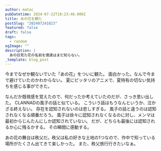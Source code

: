 ```yaml
---
author: matac
pubDatetime: 2024-07-22T18:23:46.000Z
title: あの花を観た
postSlug: "202407241823"
featured: false
draft: false
tags:
  - random
ogImage: ""
description: |
  あの日見た花の名前を僕達はまだ知らない。
_template: blog_post
---
```


今までなぜか観ないでいた「あの花」をついに観た。
面白かった。なんで今まで避けていたのかわからない。
夏にピッタリのアニメで、夏特有の切ない気持ちを感じる事ができた。

なんだか既視感を覚えたので、何だったか考えていたのだが、さっき思い出した。
CLANNADの風子の話と似ている。
こういう話はもうなんというか、泣かざる終えない。
存在を認知されないのは悲しすぎる。
風子の話と違うのは認知されなくなる順番だろう。
風子は徐々に認知されなくなるのに対し、メンマは最初からじんたんにしか認知されていない。
だが、どちらも最後には認知されるか心に残るかする。
その瞬間に感動する。

あの花の舞台は秩父だ。秩父は私の好きな土地の1つなので、作中で知っている場所がたくさん出てきて楽しかった。
また、秩父旅行行きたいなぁ。
